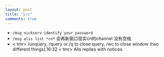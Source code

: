 ```yaml
---
layout: post
title: "irc" 
comments: true
---
```


* `/msg nickserv identify your_password` 
* `/msg alis list *cn*` 会再新窗口现实cn的channel 没有空格
* < tmr> /unquery, /query or /q to close query, /wc to close window (two different things).16:32 < tmr> Alis replies with notices.
